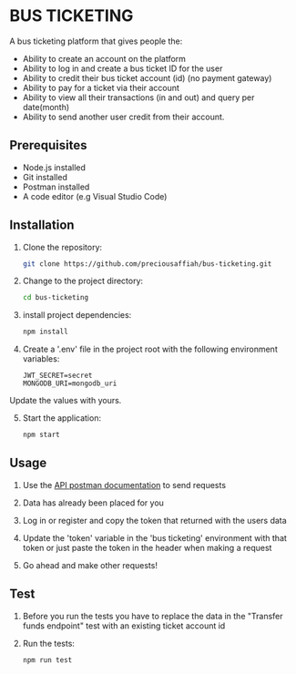 # BUS TICKETING

A bus ticketing platform that gives people the:

* Ability to create an account on the platform
* Ability to log in and create a bus ticket ID for the user
* Ability to credit their bus ticket account (id) (no payment gateway)
* Ability to pay for a ticket via their account
* Ability to view all their transactions (in and out) and query per date(month)
* Ability to send another user credit from their account.
 

## Prerequisites

- Node.js installed
- Git installed
- Postman installed
- A code editor (e.g Visual Studio Code)


## Installation

1. Clone the repository:

    ```bash
    git clone https://github.com/preciousaffiah/bus-ticketing.git

2. Change to the project directory:
    ```bash
    cd bus-ticketing

3. install project dependencies:
    ```bash
    npm install

4. Create a '.env' file in the project root with the following environment variables:
    ```dotenv
    JWT_SECRET=secret
    MONGODB_URI=mongodb_uri
Update the values with yours.


5. Start the application:
    ```bash
    npm start


## Usage

1. Use the [API postman documentation](https://lively-meadow-916190.postman.co/workspace/Team-Workspace~a5162da0-008b-430e-8287-3ff7cd09c691/collection/18567529-3a0cb709-dad0-4cc0-ad06-3d3f70c98a5c?action=share&creator=18567529) to send requests

3. Data has already been placed for you

4. Log in or register and copy the token that returned with the users data

5. Update the 'token' variable in the 'bus ticketing' environment with that token or just paste the token
   in the header when making a request

6. Go ahead and make other requests!


## Test

1. Before you run the tests you have to replace the data in the "Transfer funds endpoint" test with
   an existing ticket account id

2. Run the tests: 
    ```bash
    npm run test
